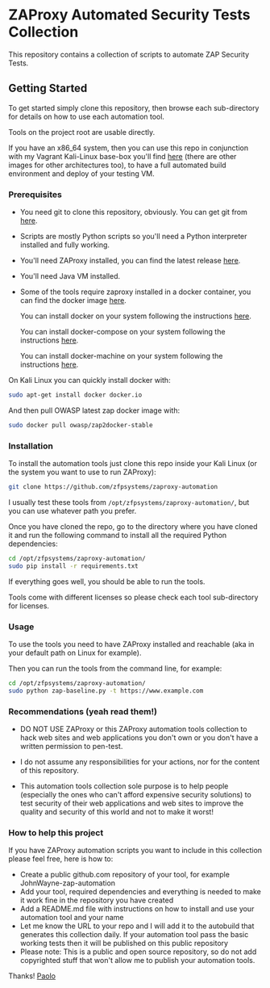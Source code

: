 # ZAProxy Automated Security Tests Collection

This repository contains a collection of scripts to automate ZAP Security Tests.

## Getting Started

To get started simply clone this repository, then browse each sub-directory for details on how to use each automation tool.

Tools on the project root are usable directly.

If you have an x86_64 system, then you can use this repo in conjunction with my Vagrant Kali-Linux base-box you'll find [here](https://app.vagrantup.com/zfpsystems/boxes/kali-base-x86_64) (there are other images for other architectures too), to have a full automated build environment and deploy of your testing VM.

### Prerequisites

- You need git to clone this repository, obviously. You can get git from [here](http://git-scm.com/).

- Scripts are mostly Python scripts so you'll need a Python interpreter installed and fully working.

- You'll need ZAProxy installed, you can find the latest release [here](https://github.com/zaproxy/zaproxy).

- You'll need Java VM installed.

- Some of the tools require zaproxy installed in a docker container, you can find the docker image [here](https://hub.docker.com/r/owasp/zap2docker-stable/).

  You can install docker on your system following the instructions [here](https://docs.docker.com/install/).

  You can install docker-compose on your system following the instructions [here](https://docs.docker.com/compose/install/).

  You can install docker-machine on your system following the instructions [here](https://docs.docker.com/machine/install-machine/).

On Kali Linux you can quickly install docker with:

```bash
sudo apt-get install docker docker.io
```

And then pull OWASP latest zap docker image with:

```bash
sudo docker pull owasp/zap2docker-stable
```

### Installation

To install the automation tools just clone this repo inside your Kali Linux (or the system you want to use to run ZAProxy):

```bash
git clone https://github.com/zfpsystems/zaproxy-automation
```

I usually test these tools from `/opt/zfpsystems/zaproxy-automation/`, but you can use whatever path you prefer.

Once you have cloned the repo, go to the directory where you have cloned it and run the following command to install all the required Python dependencies:

```bash
cd /opt/zfpsystems/zaproxy-automation/
sudo pip install -r requirements.txt
```

If everything goes well, you should be able to run the tools.

Tools come with different licenses so please check each tool sub-directory for licenses.

### Usage

To use the tools you need to have ZAProxy installed and reachable (aka in your default path on Linux for example).

Then you can run the tools from the command line, for example:

```bash
cd /opt/zfpsystems/zaproxy-automation/
sudo python zap-baseline.py -t https://www.example.com
```

### Recommendations (yeah read them!)

- DO NOT USE ZAProxy or this ZAProxy automation tools collection to hack web sites and web applications you don't own or you don't have a written permission to pen-test.

- I do not assume any responsibilities for your actions, nor for the content of this repository.

- This automation tools collection sole purpose is to help people (especially the ones who can't afford expensive security solutions) to test security of their web applications and web sites to improve the quality and security of this world and not to make it worst!

### How to help this project

If you have ZAProxy automation scripts you want to include in this collection please feel free, here is how to:

- Create a public github.com repository of your tool, for example JohnWayne-zap-automation
- Add your tool, required dependencies and everything is needed to make it work fine in the repository you have created
- Add a README.md file with instructions on how to install and use your automation tool and your name
- Let me know the URL to your repo and I will add it to the autobuild that generates this collection daily. If your automation tool pass the basic working tests then it will be published on this public repository
- Please note: This is a public and open source repository, so do not add copyrighted stuff that won't allow me to publish your automation tools.

Thanks!
[Paolo](https://github.com/pzaino)
